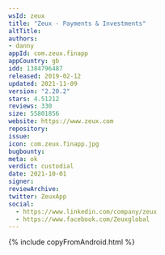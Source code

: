```yaml
---
wsId: zeux
title: "Zeux - Payments & Investments"
altTitle: 
authors:
- danny
appId: com.zeux.finapp
appCountry: gb
idd: 1384796487
released: 2019-02-12
updated: 2021-11-09
version: "2.20.2"
stars: 4.51212
reviews: 330
size: 55801856
website: https://www.zeux.com
repository: 
issue: 
icon: com.zeux.finapp.jpg
bugbounty: 
meta: ok
verdict: custodial
date: 2021-10-01
signer: 
reviewArchive:
twitter: ZeuxApp
social:
  - https://www.linkedin.com/company/zeux
  - https://www.facebook.com/Zeuxglobal
---
```


{% include copyFromAndroid.html %}
